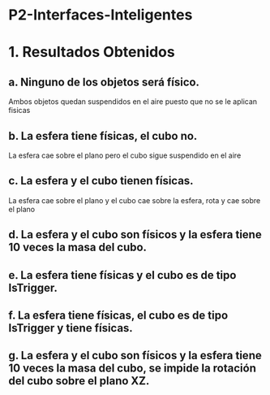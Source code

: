 # P2-Interfaces-Inteligentes

# 1. Resultados Obtenidos

## a. Ninguno de los objetos será físico.

Ambos objetos quedan suspendidos en el aire puesto que no se le aplican fisicas

## b. La esfera tiene físicas, el cubo no.

La esfera cae sobre el plano pero el cubo sigue suspendido en el aire

## c. La esfera y el cubo tienen físicas.

La esfera cae sobre el plano y el cubo cae sobre la esfera, rota y cae sobre el plano

## d. La esfera y el cubo son físicos y la esfera tiene 10 veces la masa del cubo.



## e. La esfera tiene físicas y el cubo es de tipo IsTrigger.



## f. La esfera tiene físicas, el cubo es de tipo IsTrigger y tiene físicas.



## g. La esfera y el cubo son físicos y la esfera tiene 10 veces la masa del cubo, se impide la rotación del cubo sobre el plano XZ.
